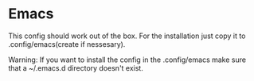 # Emacs
This config should work out of the box. For the installation just copy it to .config/emacs(create if nessesary).

Warning: If you want to install the config in the .config/emacs make sure that a ~/.emacs.d directory doesn't exist.

